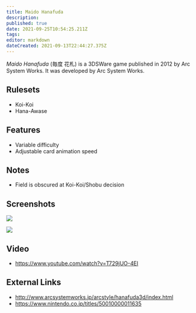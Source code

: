 ```yaml
---
title: Maido Hanafuda
description: 
published: true
date: 2021-09-25T10:54:25.211Z
tags: 
editor: markdown
dateCreated: 2021-09-13T22:44:27.375Z
---
```


_Maido Hanafuda_ (<span lang='ja'>毎度 花札</span>) is a 3DSWare game published in 2012 by Arc System Works.
It was developed by Arc System Works.

## Rulesets
- Koi-Koi
- Hana-Awase

## Features

- Variable difficulty
- Adjustable card animation speed

## Notes
- Field is obscured at Koi-Koi/Shobu decision

## Screenshots

![](https://www.arcsystemworks.jp/arcstyle/hanafuda3d/images/summary01.jpg)

![](https://www.arcsystemworks.jp/arcstyle/hanafuda3d/images/summary33.jpg)

## Video
- https://www.youtube.com/watch?v=T729jUO-4EI

## External Links
- http://www.arcsystemworks.jp/arcstyle/hanafuda3d/index.html
- https://www.nintendo.co.jp/titles/50010000011635